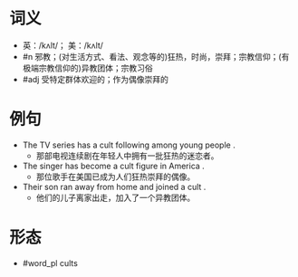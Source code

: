 # 词义
- 英：/kʌlt/； 美：/kʌlt/
- #n 邪教；(对生活方式、看法、观念等的)狂热，时尚，崇拜；宗教信仰；(有极端宗教信仰的)异教团体；宗教习俗
- #adj 受特定群体欢迎的；作为偶像崇拜的
# 例句
- The TV series has a cult following among young people .
	- 那部电视连续剧在年轻人中拥有一批狂热的迷恋者。
- The singer has become a cult figure in America .
	- 那位歌手在美国已成为人们狂热崇拜的偶像。
- Their son ran away from home and joined a cult .
	- 他们的儿子离家出走，加入了一个异教团体。
# 形态
- #word_pl cults
